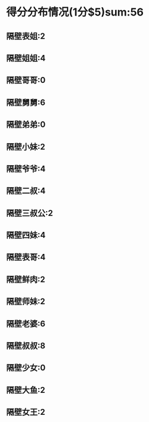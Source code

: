 # 得分分布情况(1分$5)sum:56

## 隔壁表姐:2
## 隔壁姐姐:4
## 隔壁哥哥:0
## 隔壁舅舅:6
## 隔壁弟弟:0
## 隔壁小妹:2
## 隔壁爷爷:4
## 隔壁二叔:4
## 隔壁三叔公:2
## 隔壁四妹:4
## 隔壁表哥:4
## 隔壁鲜肉:2
## 隔壁师妹:2
## 隔壁老婆:6
## 隔壁叔叔:8
## 隔壁少女:0
## 隔壁大鱼:2
## 隔壁女王:2
